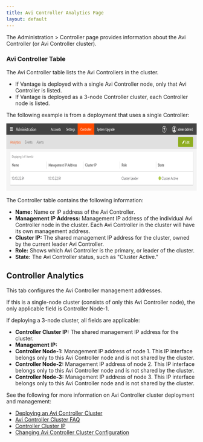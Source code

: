 ```yaml
---
title: Avi Controller Analytics Page
layout: default
---
```

The Administration &gt; Controller page provides information about the Avi Controller (or Avi Controller cluster).

### Avi Controller Table

The Avi Controller table lists the Avi Controllers in the cluster. 

* If Vantage is deployed with a single Avi Controller node, only that Avi Controller is listed.
* If Vantage is deployed as a 3-node Controller cluster, each Controller node is listed. 

The following example is from a deployment that uses a single Controller:

<a href="img/admin-ctlr-list2.png"><img src="img/admin-ctlr-list2.png" alt="admin-ctlr-list2" width="802" height="178" class="alignnone size-full wp-image-10520"></a>

The Controller table contains the following information:

* **Name:** Name or IP address of the Avi Controller. 
* **Management IP Address:** Management IP address of the individual Avi Controller node in the cluster. Each Avi Controller in the cluster will have its own management address. 
* **Cluster IP:** The shared management IP address for the cluster, owned by the current leader Avi Controller. 
* **Role:** Shows which Avi Controller is the primary, or leader of the cluster. 
* **State:** The Avi Controller status, such as "Cluster Active."   

## Controller Analytics

This tab configures the Avi Controller management addresses.

If this is a single-node cluster (consists of only this Avi Controller node), the only applicable field is Controller Node-1.

If deploying a 3-node cluster, all fields are applicable:

* **Controller Cluster IP:** The shared management IP address for the cluster.  
* **Management IP:**  
* **Controller Node-1:** Management IP address of node 1. This IP interface belongs only to this Avi Controller node and is not shared by the cluster. 
* **Controller Node-2:** Management IP address of node 2. This IP interface belongs only to this Avi Controller node and is not shared by the cluster. 
* **Controller Node-3:** Management IP address of node 3. This IP interface belongs only to this Avi Controller node and is not shared by the cluster.  

See the following for more information on Avi Controller cluster deployment and management:

* <a href="/docs/17.1/configure-controller-ha-cluster">Deploying an Avi Controller Cluster</a>
* <a href="/docs/17.1/overview-of-controller-cluster/">Avi Controller Cluster FAQ</a>
* <a href="/docs/17.1/controller-cluster-ip">Controller Cluster IP</a>
* <a href="/docs/17.1/changing-avi-controller-cluster-configuration">Changing Avi Controller Cluster Configuration</a> 